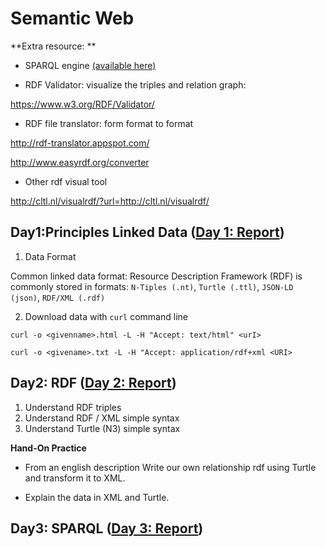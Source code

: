 # Semantic Web


**Extra resource: **

 * SPARQL engine [(available here)](https://team.inria.fr/wimmics/)
 
 * RDF Validator: visualize the triples and relation graph:
 
 https://www.w3.org/RDF/Validator/
 
 * RDF file translator: form format to format
 
 http://rdf-translator.appspot.com/
 
 http://www.easyrdf.org/converter
 
 * Other rdf visual tool

http://cltl.nl/visualrdf/?url=http://cltl.nl/visualrdf/

## Day1:Principles Linked Data ([Day 1: Report](https://github.com/Yuhsuant1994/DataScienceTechInstitute/blob/master/Semantic%20Web/Day01_PrinciplesLinkedData.pdf))

  1. Data Format
  
Common linked data format: Resource Description Framework (RDF) is commonly stored in formats: `N-Tiples (.nt)`, `Turtle (.ttl)`, `JSON-LD (json)`, `RDF/XML (.rdf)`
  
  2. Download data with `curl` command line
  
`curl -o <givenname>.html -L -H "Accept: text/html" <urI>`

`curl -o <givename>.txt -L -H "Accept: application/rdf+xml <URI>`

## Day2: RDF ([Day 2: Report](https://github.com/Yuhsuant1994/DataScienceTechInstitute/blob/master/Semantic%20Web/Day02_RDF.pdf))

  1. Understand RDF triples
  2. Understand RDF / XML simple syntax
  3. Understand Turtle (N3) simple syntax
 
 **Hand-On Practice**
 
 * From an english description Write our own relationship rdf using Turtle and transform it to XML.
 
 * Explain the data in XML and Turtle.
 
 

## Day3: SPARQL ([Day 3: Report](https://github.com/Yuhsuant1994/DataScienceTechInstitute/blob/master/Semantic%20Web/Day03_SPARQL.pdf))


 
 
 
